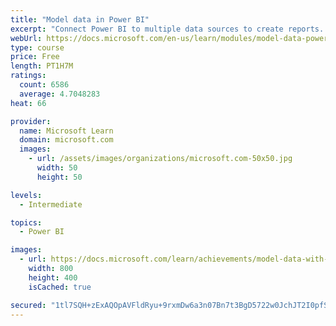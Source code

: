 ```yaml
---
title: "Model data in Power BI"
excerpt: "Connect Power BI to multiple data sources to create reports. Define the relationship between your data sources."
webUrl: https://docs.microsoft.com/en-us/learn/modules/model-data-power-bi/
type: course
price: Free
length: PT1H7M
ratings:
  count: 6586
  average: 4.7048283
heat: 66

provider:
  name: Microsoft Learn
  domain: microsoft.com
  images:
    - url: /assets/images/organizations/microsoft.com-50x50.jpg
      width: 50
      height: 50

levels:
  - Intermediate

topics:
  - Power BI

images:
  - url: https://docs.microsoft.com/learn/achievements/model-data-with-power-bi-desktop-social.png
    width: 800
    height: 400
    isCached: true

secured: "1tl7SQH+zExAQOpAVFldRyu+9rxmDw6a3n07Bn7t3BgD5722w0JchJT2I0pfSb43J/rYk3YjxNKucsV9CjW3TaLFfrYUOMqZS8qYs9c82Bxo+T2+ikNwzEyjwUef9tlgGVGuNkXnnVNEz1+xkmCESBEPqlI3PYbFK87p5kdvZ2S5NOe6JsodF/SS0JvPv9adxPDOv3qPoZKbg472dt00105+f/HweSEYKXp/Sc40jnuJ06VGUvAU70pTasKIVZDTClod0wX0DoRtyzv81CoycnqibbS8e4Q/gy1melrSwC2TVjgvZUAkCzSRjfpuDfcVKxis34lDQSaBviWM8vfdM4xGxmb1ZC0JvNcY7v1HfOzNygTgtGsDeXktno6St8E/gbb6TFLF5Ypxpw0+WDR/0CtCytD0CRVXYzkq/DA/GCE=;D6mmOPvG0AH3Ous+j+kw9Q=="
---
```


